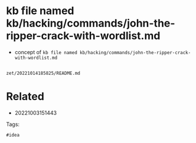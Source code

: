 # kb file named kb/hacking/commands/john-the-ripper-crack-with-wordlist.md

- concept of `kb file named kb/hacking/commands/john-the-ripper-crack-with-wordlist.md`

```
```

` zet/20221014185825/README.md `

# Related

- 20221003151443

Tags:

    #idea

